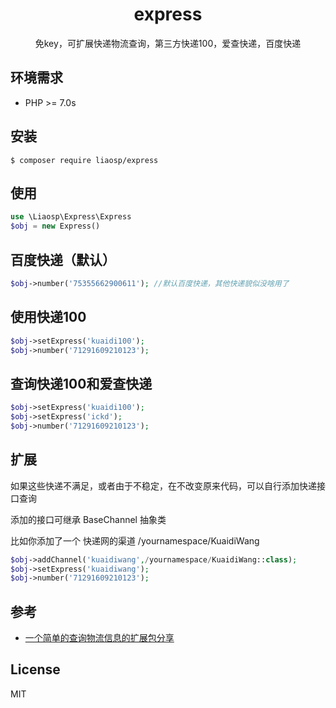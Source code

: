 <h1 align="center"> express </h1>

<p align="center">免key，可扩展快递物流查询，第三方快递100，爱查快递，百度快递</p>

## 环境需求
* PHP >= 7.0s

## 安装



```shell
$ composer require liaosp/express
```

## 使用
```php
use \Liaosp\Express\Express
$obj = new Express()
```

## 百度快递（默认）
```php
$obj->number('75355662900611'); //默认百度快递，其他快递貌似没啥用了
```
## 使用快递100
```php
$obj->setExpress('kuaidi100');
$obj->number('71291609210123'); 
```
## 查询快递100和爱查快递
```php
$obj->setExpress('kuaidi100');
$obj->setExpress('ickd');
$obj->number('71291609210123'); 
```
## 扩展

如果这些快递不满足，或者由于不稳定，在不改变原来代码，可以自行添加快递接口查询

添加的接口可继承 BaseChannel 抽象类

比如你添加了一个 快递网的渠道   /yournamespace/KuaidiWang
```php
$obj->addChannel('kuaidiwang',/yournamespace/KuaidiWang::class);
$obj->setExpress('kuaidiwang');
$obj->number('71291609210123'); 
```


## 参考
* [一个简单的查询物流信息的扩展包分享](https://learnku.com/laravel/t/22055)

## License

MIT
